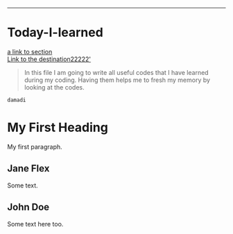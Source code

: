 ***
# Today-I-learned
[a link to section](f)
</br>
<a href='#the_destination'>Link to the destination22222'</a>
> In this file I am going to write all useful codes that I have learned during my coding. Having them helps me to fresh my memory by looking at the codes.
```
damadi
```
<!DOCTYPE html>
<html>
<body>

<h1>My First Heading</h1>

<p>My first paragraph.</p>

<div class="split left">
  <div class="centered">
    <h2>Jane Flex</h2>
    <p>Some text.</p>
  </div>
</div>

<div class="split right">
  <div class="centered">
    <h2>John Doe</h2>
    <p>Some text here too.</p>
  </div>
</div>

</body>
</html>
